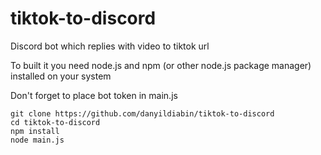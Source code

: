 # tiktok-to-discord
Discord bot which replies with video to tiktok url

To built it you need node.js and npm (or other node.js package manager) installed on your system

Don't forget to place bot token in main.js

```
git clone https://github.com/danyildiabin/tiktok-to-discord
cd tiktok-to-discord
npm install
node main.js
```

